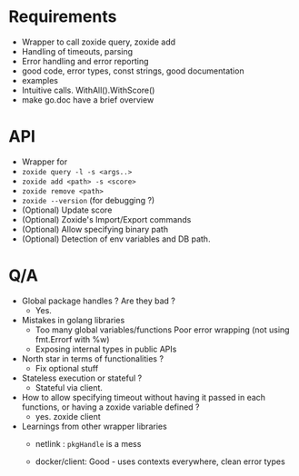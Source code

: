 # Requirements
- Wrapper to call zoxide query, zoxide add
- Handling of timeouts, parsing
- Error handling and error reporting
- good code, error types, const strings, good documentation
- examples
- Intuitive calls. WithAll().WithScore()
- make go.doc have a brief overview 

# API
- Wrapper for 
 - `zoxide query -l -s <args..>`
 - `zoxide add <path> -s <score>`
 - `zoxide remove <path>`
 - `zoxide --version` (for debugging ?)
- (Optional) Update score
- (Optional) Zoxide's Import/Export commands
- (Optional) Allow specifying binary path
- (Optional) Detection of env variables and DB path.

# Q/A
- Global package handles ? Are they bad ?
  - Yes.
- Mistakes in golang libraries
  - Too many global variables/functions
Poor error wrapping (not using fmt.Errorf with %w)
  - Exposing internal types in public APIs
- North star in terms of functionalities ?
  - Fix optional stuff
- Stateless execution or stateful ?
  - Stateful via client.
- How to allow specifying timeout without having it passed in each functions, or having a zoxide variable defined ?
  - yes. zoxide client
- Learnings from other wrapper libraries
  - netlink : `pkgHandle` is a mess
  
  - docker/client: Good - uses contexts everywhere, clean error types
